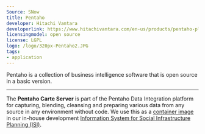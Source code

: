 ```yaml
---
Source: SNow
title: Pentaho
developer: Hitachi Vantara
developerlink: https://www.hitachivantara.com/en-us/products/pentaho-plus-platform/data-integration-analytics/pentaho-community-edition.html
licensingmodel: open source
license: LGPL
logo: /logo/320px-Pentaho2.JPG
tags:
- application
---
```

Pentaho is a collection of business intelligence software that is open source in a basic version. 

---

The __Pentaho Carte Server__ is part of the Pentaho Data Integration platform for capturing, blending, cleansing and preparing various data from any source in any environment without code.
We use this as a [container image](https://github.com/it-at-m/pentaho-carte) in our in-house development [Information System for Social Infrastructure Planning (ISI)](/isi.html).
